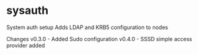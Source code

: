 # sysauth

System auth setup
	Adds LDAP and KRB5 configuration to nodes

Changes
	v0.3.0 - Added Sudo configuration
        v0.4.0 - SSSD simple access provider added
